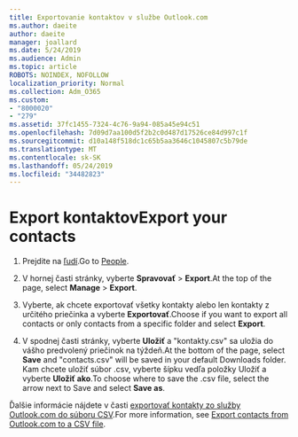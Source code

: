```yaml
---
title: Exportovanie kontaktov v službe Outlook.com
ms.author: daeite
author: daeite
manager: joallard
ms.date: 5/24/2019
ms.audience: Admin
ms.topic: article
ROBOTS: NOINDEX, NOFOLLOW
localization_priority: Normal
ms.collection: Adm_O365
ms.custom:
- "8000020"
- "279"
ms.assetid: 37fc1455-7324-4c76-9a94-085a45e94c51
ms.openlocfilehash: 7d09d7aa100d5f2b2c0d487d17526ce84d997c1f
ms.sourcegitcommit: d10a148f518dc1c65b5aa3646c1045807c5b79de
ms.translationtype: MT
ms.contentlocale: sk-SK
ms.lasthandoff: 05/24/2019
ms.locfileid: "34482823"
---
```

# <a name="export-your-contacts"></a><span data-ttu-id="df9f9-102">Export kontaktov</span><span class="sxs-lookup"><span data-stu-id="df9f9-102">Export your contacts</span></span>

1. <span data-ttu-id="df9f9-103">Prejdite na [ľudí](https://outlook.live.com/people/).</span><span class="sxs-lookup"><span data-stu-id="df9f9-103">Go to [People](https://outlook.live.com/people/).</span></span>

2. <span data-ttu-id="df9f9-104">V hornej časti stránky, vyberte **Spravovať** \> **Export**.</span><span class="sxs-lookup"><span data-stu-id="df9f9-104">At the top of the page, select **Manage** \> **Export**.</span></span>

3. <span data-ttu-id="df9f9-105">Vyberte, ak chcete exportovať všetky kontakty alebo len kontakty z určitého priečinka a vyberte **Exportovať**.</span><span class="sxs-lookup"><span data-stu-id="df9f9-105">Choose if you want to export all contacts or only contacts from a specific folder and select **Export**.</span></span>

4. <span data-ttu-id="df9f9-106">V spodnej časti stránky, vyberte **Uložiť** a "kontakty.csv" sa uložia do vášho predvolený priečinok na týždeň.</span><span class="sxs-lookup"><span data-stu-id="df9f9-106">At the bottom of the page, select **Save** and "contacts.csv" will be saved in your default Downloads folder.</span></span> <span data-ttu-id="df9f9-107">Kam chcete uložiť súbor .csv, vyberte šípku vedľa položky Uložiť a vyberte **Uložiť ako**.</span><span class="sxs-lookup"><span data-stu-id="df9f9-107">To choose where to save the .csv file, select the arrow next to Save and select **Save as**.</span></span>

<span data-ttu-id="df9f9-108">Ďalšie informácie nájdete v časti [exportovať kontakty zo služby Outlook.com do súboru CSV](https://go.microsoft.com/fwlink/p/?linkid=873137).</span><span class="sxs-lookup"><span data-stu-id="df9f9-108">For more information, see [Export contacts from Outlook.com to a CSV file](https://go.microsoft.com/fwlink/p/?linkid=873137).</span></span>